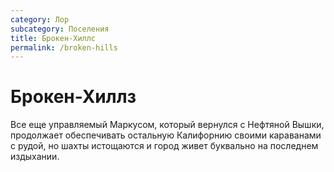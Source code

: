 ```yaml
---
category: Лор
subcategory: Поселения
title: Брокен-Хиллс
permalink: /broken-hills
---
```


# Брокен-Хиллз
Все еще управляемый Маркусом, который вернулся с Нефтяной Вышки, продолжает обеспечивать остальную Калифорнию своими караванами с рудой, но шахты истощаются и город живет буквально на последнем издыхании.